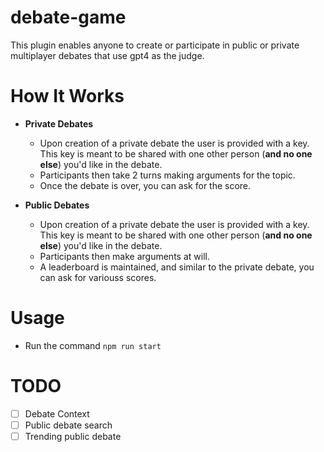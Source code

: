 # debate-game

This plugin enables anyone to create or participate in public or private multiplayer debates that use gpt4 as the judge.

# How It Works

- **Private Debates**
    - Upon creation of a private debate the user is provided with a key. This key is meant to be shared with one other person (**and no one else**) you'd like in the debate.
    - Participants then take 2 turns making arguments for the topic.
    - Once the debate is over, you can ask for the score.

- **Public Debates**
    - Upon creation of a private debate the user is provided with a key. This key is meant to be shared with one other person (**and no one else**) you'd like in the debate.
    - Participants then make arguments at will.
    - A leaderboard is maintained, and similar to the private debate, you can ask for variouss scores.

# Usage
- Run the command `npm run start`

# TODO
- [ ] Debate Context
- [ ] Public debate search
- [ ] Trending public debate